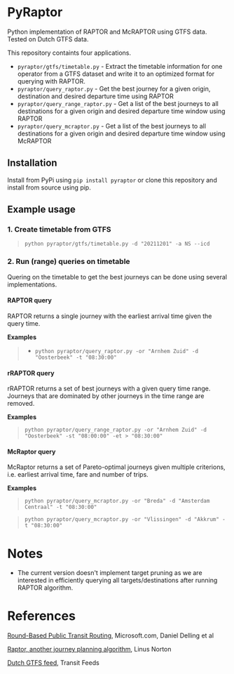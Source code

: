 # PyRaptor

Python implementation of RAPTOR and McRAPTOR using GTFS data. Tested on Dutch GTFS data.

This repository containts four applications.

- `pyraptor/gtfs/timetable.py` - Extract the timetable information for one operator from a GTFS dataset and write it to an optimized format for querying with RAPTOR.
- `pyraptor/query_raptor.py` - Get the best journey for a given origin, destination and desired departure time using RAPTOR
- `pyraptor/query_range_raptor.py` - Get a list of the best journeys to all destinations for a given origin and desired departure time window using RAPTOR
- `pyraptor/query_mcraptor.py` - Get a list of the best journeys to all destinations for a given origin and desired departure time window using McRAPTOR

## Installation

Install from PyPi using `pip install pyraptor` or clone this repository and install from source using pip.

## Example usage

### 1. Create timetable from GTFS

> `python pyraptor/gtfs/timetable.py -d "20211201" -a NS --icd`

### 2. Run (range) queries on timetable

Quering on the timetable to get the best journeys can be done using several implementations.

#### RAPTOR query

RAPTOR returns a single journey with the earliest arrival time given the query time.

**Examples**

> * `python pyraptor/query_raptor.py -or "Arnhem Zuid" -d "Oosterbeek" -t "08:30:00"`

#### rRAPTOR query

rRAPTOR returns a set of best journeys with a given query time range.
Journeys that are dominated by other journeys in the time range are removed.

**Examples**
 
> `python pyraptor/query_range_raptor.py -or "Arnhem Zuid" -d "Oosterbeek" -st "08:00:00" -et > "08:30:00"`

#### McRaptor query

McRaptor returns a set of Pareto-optimal journeys given multiple criterions, i.e. earliest 
arrival time, fare and number of trips.

**Examples**

> `python pyraptor/query_mcraptor.py -or "Breda" -d "Amsterdam Centraal" -t "08:30:00"`

> `python pyraptor/query_mcraptor.py -or "Vlissingen" -d "Akkrum" -t "08:30:00"`

# Notes

- The current version doesn't implement target pruning as we are interested in efficiently querying all targets/destinations after running RAPTOR algorithm.

# References

[Round-Based Public Transit Routing](https://www.microsoft.com/en-us/research/wp-content/uploads/2012/01/raptor_alenex.pdf), Microsoft.com, Daniel Delling et al

[Raptor, another journey planning algorithm](https://ljn.io/posts/raptor-journey-planning-algorithm), Linus Norton

[Dutch GTFS feed](http://transitfeeds.com/p/ov/814), Transit Feeds
